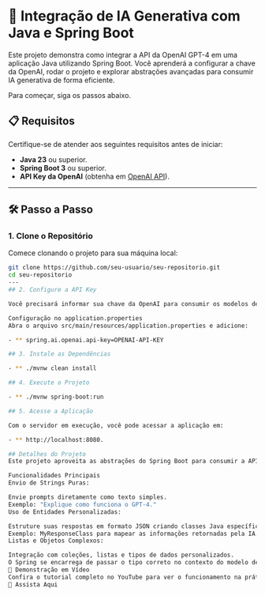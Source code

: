 # 🚀 Integração de IA Generativa com Java e Spring Boot  

Este projeto demonstra como integrar a API da OpenAI GPT-4 em uma aplicação Java utilizando Spring Boot. Você aprenderá a configurar a chave da OpenAI, rodar o projeto e explorar abstrações avançadas para consumir IA generativa de forma eficiente.  

Para começar, siga os passos abaixo.  

## 📋 Requisitos  
Certifique-se de atender aos seguintes requisitos antes de iniciar:  
- **Java 23** ou superior.  
- **Spring Boot 3** ou superior.  
- **API Key da OpenAI** (obtenha em [OpenAI API](https://platform.openai.com/signup)).  

---

## 🛠️ Passo a Passo  

### 1. Clone o Repositório  
Comece clonando o projeto para sua máquina local:  
```bash
git clone https://github.com/seu-usuario/seu-repositorio.git
cd seu-repositorio
---
## 2. Configure a API Key

Você precisará informar sua chave da OpenAI para consumir os modelos de IA.

Configuração no application.properties
Abra o arquivo src/main/resources/application.properties e adicione:

- ** spring.ai.openai.api-key=OPENAI-API-KEY

## 3. Instale as Dependências

- ** ./mvnw clean install

## 4. Execute o Projeto

- ** ./mvnw spring-boot:run

## 5. Acesse a Aplicação

Com o servidor em execução, você pode acessar a aplicação em:

- ** http://localhost:8080.

## Detalhes do Projeto
Este projeto aproveita as abstrações do Spring Boot para consumir a API da OpenAI de forma prática e poderosa.

Funcionalidades Principais
Envio de Strings Puras:

Envie prompts diretamente como texto simples.
Exemplo: "Explique como funciona o GPT-4."
Uso de Entidades Personalizadas:

Estruture suas respostas em formato JSON criando classes Java específicas.
Exemplo: MyResponseClass para mapear as informações retornadas pela IA.
Listas e Objetos Complexos:

Integração com coleções, listas e tipos de dados personalizados.
O Spring se encarrega de passar o tipo correto no contexto do modelo de linguagem.
🎥 Demonstração em Vídeo
Confira o tutorial completo no YouTube para ver o funcionamento na prática:
🔗 Assista Aqui






